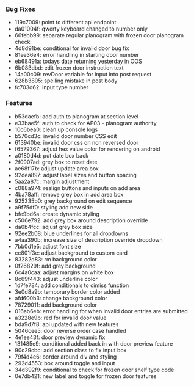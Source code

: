 ### Bug Fixes

- 119c7009: point to different api endpoint
- da01004f: qwerty keyboard changed to number only
- 66febb99: separate regular planogram with frozen door planogram check
- 4d8d91be: conditional for invalid door bug fix
- 81ee36e4: error handling in starting door number
- eb68491a: todays date returning yesterday in OOS
- 6b083dbd: edit frozen door instruction text
- 14a00c09: revDoor variable for input into post request
- 628b3895: spelling mistake in post body
- fc703d62: input type number

### Features

- b53daefb: add auth to planogram at section level
- e33bae5f: auth to check for AP03 - planogram authority
- 10c6bea0: clean up console logs
- b570cd3c: invalid door number CSS edit
- 613940be: invalid door css on non reversed door
- f6579367: adjust hex value color for rendering on android
- a0180d4d: put date box back
- 2f0907ad: grey box to reset date
- ae68f17b: adjust update area box
- 92dea897: adjust label sizes and button spacing
- 5aa2a87c: margin adjustment
- c088a974: realign buttons and inputs on add area
- 4ba78aff: remove grey box in add area box
- 925335b0: grey background on edit sequence
- a9f75df0: styling add new side
- bfe9bd6a: create dynamic styling
- c506e792: add grey box around description override
- da0b4fcc: adjust grey box size
- 92ee2b08: blue underlines for all dropdowns
- a4aa390b: increase size of description override dropdown
- 7bb0d1e5: adjust font size
- cc801f3e: adjust background to custom card
- 83282d83: rm background color
- 0f26829f: add grey background
- 6c4a0caa: adjust margins on white box
- 8c69f443: adjust underline color
- 1d7fe784: add conditionals to dimiss function
- 3e0d8a9b: temporary border color added
- afd600b3: change background color
- 78729011: add background color
- 016ab6eb: error handling for when invalid door entries are submitted
- a3228e9b: red for invalid door value
- bda9d7f8: api updated with new features
- 5046cee5: door reverse order case handled
- 4e1ee43f: door preview dynamic fix
- 131485e9: conditional added back in with door preview feature
- 90c29cbc: add section class to fix input box
- 79f4d4e6: border around div and styling
- 292d4553: box around toggle and input
- 34d392f9: conditional to check for frozen door shelf type code
- 0e7db421: new label and toggle for frozen door features
